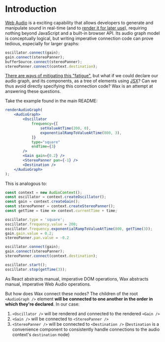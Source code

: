 # Introduction

[Web Audio](https://developer.mozilla.org/en-US/docs/Web/API/Web_Audio_API) is a exciting capability that allows developers to generate and manipulate sound in real-time (and to [render it for later use](https://developer.mozilla.org/en-US/docs/Web/API/OfflineAudioContext)), requiring nothing beyond JavaScript and a built-in browser API. Its audio graph model is conceptually logical, but writing imperative connection code can prove tedious, especially for larger graphs:

```js
oscillator.connect(gain);
gain.connect(stereoPanner);
bufferSource.connect(stereoPanner);
stereoPanner.connect(context.destination);
```

[There are ways of mitigating this "fatigue"](https://github.com/learnable-content/web-audio-api-mini-course/blob/lesson1.3/complete/index.js#L66), but what if we could declare our audio graph, and its components, as a tree of elements using [JSX](https://reactjs.org/docs/introducing-jsx.html)? Can we thus avoid directly specifying this connection code? Wax is an attempt at answering these questions.

Take the example found in the main README:

```jsx
renderAudioGraph(
    <AudioGraph>
        <Oscillator
            frequency={[
                setValueAtTime(200, 0),
                exponentialRampToValueAtTime(800, 3),
            ]}
            type="square"
            endTime={3}
        />
        <Gain gain={0.2} />
        <StereoPanner pan={-1} />
        <Destination />
    </AudioGraph>
);
```

This is analogous to:

```js
const context = new AudioContext();
const oscillator = context.createOscillator();
const gain = context.createGain();
const stereoPanner = context.createStereoPanner();
const getTime = time => context.currentTime + time;

oscillator.type = 'square';
oscillator.frequency.value = 200;
oscillator.frequency.exponentialRampToValueAtTime(800, getTime(3));
gain.gain.value = 0.2;
stereoPanner.pan.value = -0.2

oscillator.connect(gain);
gain.connect(stereoPanner);
stereoPanner.connect(context.destination);

oscillator.start();
oscillator.stop(getTime(3));
```

As React abstracts manual, imperative DOM operations, Wax abstracts manual, imperative Web Audio operations.

But how does Wax connect these nodes? The children of the root `<AudioGraph />` element **will be connected to one another in the order in which they're declared**. In our case:

1. `<Oscillator />` will be rendered and connected to the rendered `<Gain />`
2. `<Gain />` will be connected to `<StereoPanner />`
3. `<StereoPanner />` will be connected to `<Destination />` (`Destination` is a convenience component to consistently handle connections to the audio context's `destination` node)
